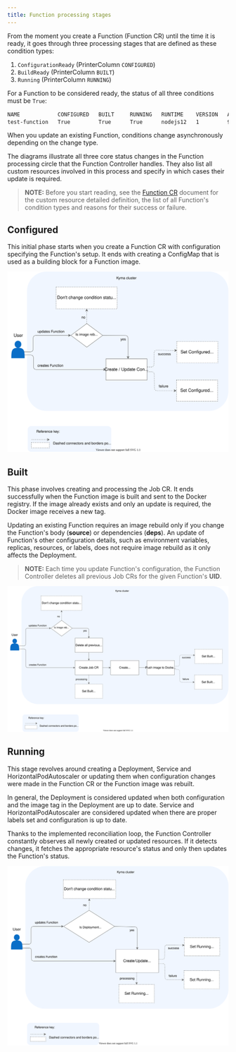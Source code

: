 ```yaml
---
title: Function processing stages
---
```


From the moment you create a Function (Function CR) until the time it is ready, it goes through three processing stages that are defined as these condition types:

1. `ConfigurationReady` (PrinterColumn `CONFIGURED`)
2. `BuildReady` (PrinterColumn `BUILT`)
3. `Running` (PrinterColumn `RUNNING`)

For a Function to be considered ready, the status of all three conditions must be `True`:  

```bash
NAME            CONFIGURED   BUILT     RUNNING   RUNTIME    VERSION   AGE
test-function   True         True      True      nodejs12   1         96s
```

When you update an existing Function, conditions change asynchronously depending on the change type.  

The diagrams illustrate all three core status changes in the Function processing circle that the Function Controller handles. They also list all custom resources involved in this process and specify in which cases their update is required.

>**NOTE:** Before you start reading, see the [Function CR](#custom-resource-function) document for the custom resource detailed definition, the list of all Function's condition types and reasons for their success or failure.

## Configured

This initial phase starts when you create a Function CR with configuration specifying the Function's setup. It ends with creating a ConfigMap that is used as a building block for a Function image.

![Function configured](./assets/configured-serverless.svg)

## Built

This phase involves creating and processing the Job CR. It ends successfully when the Function image is built and sent to the Docker registry. If the image already exists and only an update is required, the Docker image receives a new tag.

Updating an existing Function requires an image rebuild only if you change the Function's body (**source**) or dependencies (**deps**). An update of Function's other configuration details, such as environment variables, replicas, resources, or labels, does not require image rebuild as it only affects the Deployment.

>**NOTE:** Each time you update Function's configuration, the Function Controller deletes all previous Job CRs for the given Function's **UID**.

![Function built](./assets/built-serverless.svg)

## Running

This stage revolves around creating a Deployment, Service and HorizontalPodAutoscaler or updating them when configuration changes were made in the Function CR or the Function image was rebuilt.

In general, the Deployment is considered updated when both configuration and the image tag in the Deployment are up to date. Service and HorizontalPodAutoscaler are considered updated when there are proper labels set and configuration is up to date.

Thanks to the implemented reconciliation loop, the Function Controller constantly observes all newly created or updated resources. If it detects changes, it fetches the appropriate resource's status and only then updates the Function's status.

![Function running](./assets/running-serverless.svg)
